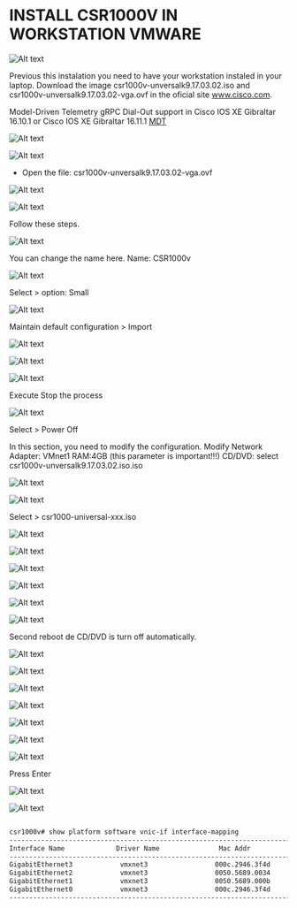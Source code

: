 # INSTALL CSR1000V IN WORKSTATION VMWARE

![Alt text](image-81.png)

Previous this instalation you need to have your workstation instaled in your laptop. Download the image csr1000v-unversalk9.17.03.02.iso and csr1000v-unversalk9.17.03.02-vga.ovf in the oficial site www.cisco.com.

Model-Driven Telemetry gRPC Dial-Out support in Cisco IOS XE Gibraltar 16.10.1 or Cisco IOS XE Gibraltar 16.11.1 [MDT](https://www.cisco.com/c/en/us/td/docs/ios-xml/ios/prog/configuration/173/b_173_programmability_cg/model_driven_telemetry.html)

![Alt text](image-21.png)

![Alt text](image-22.png)

+ Open the file: csr1000v-unversalk9.17.03.02-vga.ovf 

![Alt text](image-23.png)

![Alt text](image-24.png)

Follow these steps.

![Alt text](image-25.png)

You can change the name here.
Name: CSR1000v

![Alt text](image-26.png)

Select > option: Small

![Alt text](image-27.png)

Maintain default configuration > Import

![Alt text](image-28.png)

![Alt text](image-29.png)

![Alt text](image-30.png)

Execute Stop the process

![Alt text](image-31.png)

Select > Power Off

In this section, you need to modify the configuration.
Modify Network Adapter: VMnet1
RAM:4GB (this parameter is important!!!)
CD/DVD: select csr1000v-unversalk9.17.03.02.iso.iso

![Alt text](image-32.png)

![Alt text](image-33.png)

Select > csr1000-universal-xxx.iso

![Alt text](image-34.png)

![Alt text](image-82.png)

![Alt text](image-35.png)

![Alt text](image-37.png)

![Alt text](image-38.png)

![Alt text](image-39.png)

Second reboot de CD/DVD is turn off automatically.

![Alt text](image-40.png)

![Alt text](image-41.png)

![Alt text](image-42.png)

![Alt text](image-43.png)

![Alt text](image-44.png)

![Alt text](image-45.png)

![Alt text](image-46.png)

Press Enter

![Alt text](image-47.png)

![Alt text](image-80.png)


```bash

csr1000v# show platform software vnic-if interface-mapping
--------------------------------------------------------------------------
Interface Name             Driver Name               Mac Addr
--------------------------------------------------------------------------
GigabitEthernet3            vmxnet3                 000c.2946.3f4d
GigabitEthernet2            vmxnet3                 0050.5689.0034
GigabitEthernet1            vmxnet3                 0050.5689.000b
GigabitEthernet0            vmxnet3                 000c.2946.3f4d
--------------------------------------------------------------------------

```
